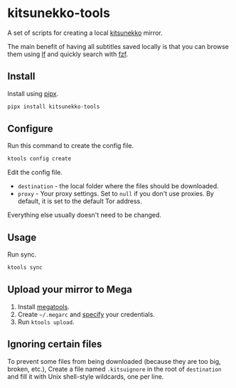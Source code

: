 # kitsunekko-tools

A set of scripts for creating a
local [kitsunekko](http://kitsunekko.net/dirlist.php?dir=subtitles/japanese/&sort=date&order=desc)
mirror.

The main benefit of having all subtitles saved locally
is that you can browse them using [lf](https://wiki.archlinux.org/title/Lf)
and quickly search with [fzf](https://wiki.archlinux.org/title/Fzf).

## Install

Install using [pipx](https://pipx.pypa.io/stable/).

```bash
pipx install kitsunekko-tools
```

## Configure

Run this command to create the config file.

```bash
ktools config create
```

Edit the config file.

 * `destination` - the local folder where the files should be downloaded.
 * `proxy` - Your proxy settings.
   Set to `null` if you don't use proxies.
   By default, it is set to the default Tor address.

Everything else usually doesn't need to be changed.

## Usage

Run sync.

``` bash
ktools sync
```

## Upload your mirror to Mega

1) Install [megatools](https://aur.archlinux.org/packages/megatools).
2) Create `~/.megarc` and [specify](https://megatools.megous.com/man/megarc.html) your credentials.
3) Run `ktools upload`.

## Ignoring certain files

To prevent some files from being downloaded (because they are too big, broken, etc.),
Create a file named `.kitsuignore` in the root of `destination`
and fill it with Unix shell-style wildcards, one per line.
